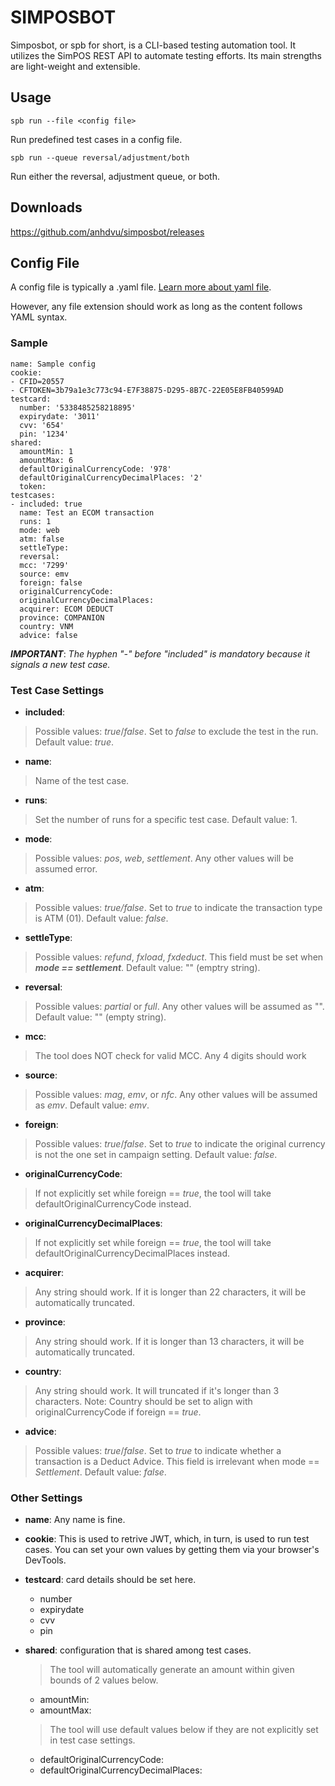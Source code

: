 # **SIMPOSBOT**

Simposbot, or spb for short, is a CLI-based testing automation tool. 
It utilizes the SimPOS REST API to automate testing efforts.
Its main strengths are light-weight and extensible.
## **Usage**

    spb run --file <config file>
Run predefined test cases in a config file.

    spb run --queue reversal/adjustment/both
Run either the reversal, adjustment queue, or both.

## **Downloads**

https://github.com/anhdvu/simposbot/releases

## **Config File**

A config file is typically a .yaml file. [Learn more about yaml file](https://en.wikipedia.org/wiki/YAML).

However, any file extension should work as long as the content follows YAML syntax.

### **Sample**

    name: Sample config
    cookie:
    - CFID=20557
    - CFTOKEN=3b79a1e3c773c94-E7F38875-D295-8B7C-22E05E8FB40599AD
    testcard:
      number: '5338485258218895'
      expirydate: '3011'
      cvv: '654'
      pin: '1234'
    shared:
      amountMin: 1
      amountMax: 6
      defaultOriginalCurrencyCode: '978'
      defaultOriginalCurrencyDecimalPlaces: '2'
      token:
    testcases:
    - included: true
      name: Test an ECOM transaction
      runs: 1
      mode: web
      atm: false
      settleType:
      reversal:
      mcc: '7299'
      source: emv
      foreign: false
      originalCurrencyCode:
      originalCurrencyDecimalPlaces:
      acquirer: ECOM DEDUCT
      province: COMPANION
      country: VNM
      advice: false


***IMPORTANT***: *The hyphen "-" before "included" is mandatory because it signals a new test case.*

### **Test Case Settings**

- **included**: 
> Possible values: *true*/*false*. Set to *false* to exclude the test in the run. Default value: *true*.
- **name**: 
> Name of the test case.
- **runs**: 
> Set the number of runs for a specific test case. Default value: 1.
- **mode**: 
> Possible values: *pos*, *web*, *settlement*. Any other values will be assumed error.
- **atm**: 
> Possible values: *true/false*. Set to *true* to indicate the transaction type is ATM (01). Default value: *false*.
- **settleType**: 
> Possible values: *refund*, *fxload*, *fxdeduct*. This field must be set when ***mode == settlement***. Default value: "" (emptry string).
- **reversal**: 
> Possible values: *partial* or *full*. Any other values will be assumed as "". Default value: "" (empty string).
- **mcc**:
> The tool does NOT check for valid MCC. Any 4 digits should work
- **source**: 
> Possible values: *mag*, *emv*, or *nfc*. Any other values will be assumed as *emv*. Default value: *emv*.
- **foreign**: 
> Possible values: *true*/*false*. Set to *true* to indicate the original currency is not the one set in campaign setting. Default value: *false*.
- **originalCurrencyCode**: 
> If not explicitly set while foreign == *true*, the tool will take defaultOriginalCurrencyCode instead.
- **originalCurrencyDecimalPlaces**: 
> If not explicitly set while foreign == *true*, the tool will take defaultOriginalCurrencyDecimalPlaces instead.
- **acquirer**:
> Any string should work. If it is longer than 22 characters, it will be automatically truncated.
- **province**:
> Any string should work. If it is longer than 13 characters, it will be automatically truncated.
- **country**: 
> Any string should work. It will truncated if it's longer than 3 characters. Note: Country should be set to align with originalCurrencyCode if foreign == *true*.
- **advice**: 
> Possible values: *true*/*false*. Set to *true* to indicate whether a transaction is a Deduct Advice. This field is irrelevant when mode == *Settlement*. Default value: *false*.

### **Other Settings**

- **name**: Any name is fine.

- **cookie**: This is used to retrive JWT, which, in turn, is used to run test cases. You can set your own values by getting them via your browser's DevTools.
- **testcard**: card details should be set here.
  - number
  - expirydate
  - cvv
  - pin

- **shared**: configuration that is shared among test cases.
  > The tool will automatically generate an amount within given bounds of 2 values below.
  - amountMin: 
  - amountMax:
  > The tool will use default values below if they are not explicitly set in test case settings.
  - defaultOriginalCurrencyCode:
  - defaultOriginalCurrencyDecimalPlaces: